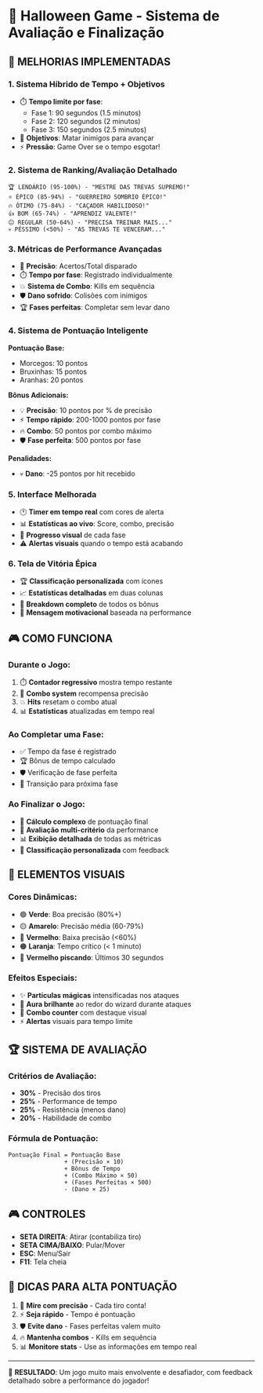 # 🎃 Halloween Game - Sistema de Avaliação e Finalização

## 🎯 **MELHORIAS IMPLEMENTADAS**

### **1. Sistema Híbrido de Tempo + Objetivos**
- ⏱️ **Tempo limite por fase**: 
  - Fase 1: 90 segundos (1.5 minutos)
  - Fase 2: 120 segundos (2 minutos)  
  - Fase 3: 150 segundos (2.5 minutos)
- 🎯 **Objetivos**: Matar inimigos para avançar
- ⚡ **Pressão**: Game Over se o tempo esgotar!

### **2. Sistema de Ranking/Avaliação Detalhado**
```
🏆 LENDÁRIO (95-100%) - "MESTRE DAS TREVAS SUPREMO!"
⭐ ÉPICO (85-94%) - "GUERREIRO SOMBRIO ÉPICO!"
🔥 ÓTIMO (75-84%) - "CAÇADOR HABILIDOSO!"
👍 BOM (65-74%) - "APRENDIZ VALENTE!"
😐 REGULAR (50-64%) - "PRECISA TREINAR MAIS..."
💀 PÉSSIMO (<50%) - "AS TREVAS TE VENCERAM..."
```

### **3. Métricas de Performance Avançadas**
- 🎯 **Precisão**: Acertos/Total disparado
- ⏱️ **Tempo por fase**: Registrado individualmente
- 💥 **Sistema de Combo**: Kills em sequência
- 🛡️ **Dano sofrido**: Colisões com inimigos
- 🏆 **Fases perfeitas**: Completar sem levar dano

### **4. Sistema de Pontuação Inteligente**
**Pontuação Base:**
- Morcegos: 10 pontos
- Bruxinhas: 15 pontos  
- Aranhas: 20 pontos

**Bônus Adicionais:**
- 💡 **Precisão**: 10 pontos por % de precisão
- ⚡ **Tempo rápido**: 200-1000 pontos por fase
- 🔥 **Combo**: 50 pontos por combo máximo
- 🛡️ **Fase perfeita**: 500 pontos por fase

**Penalidades:**
- 💀 **Dano**: -25 pontos por hit recebido

### **5. Interface Melhorada**
- 🕐 **Timer em tempo real** com cores de alerta
- 📊 **Estatísticas ao vivo**: Score, combo, precisão
- 🎯 **Progresso visual** de cada fase
- ⚠️ **Alertas visuais** quando o tempo está acabando

### **6. Tela de Vitória Épica**
- 🏆 **Classificação personalizada** com ícones
- 📈 **Estatísticas detalhadas** em duas colunas
- 🎁 **Breakdown completo** de todos os bônus
- 🌟 **Mensagem motivacional** baseada na performance

## 🎮 **COMO FUNCIONA**

### **Durante o Jogo:**
1. ⏱️ **Contador regressivo** mostra tempo restante
2. 🎯 **Combo system** recompensa precisão
3. 💥 **Hits** resetam o combo atual
4. 📊 **Estatísticas** atualizadas em tempo real

### **Ao Completar uma Fase:**
- ✅ Tempo da fase é registrado
- 🏆 Bônus de tempo calculado
- 🛡️ Verificação de fase perfeita
- 🔄 Transição para próxima fase

### **Ao Finalizar o Jogo:**
- 🧮 **Cálculo complexo** de pontuação final
- 🎯 **Avaliação multi-critério** da performance
- 📊 **Exibição detalhada** de todas as métricas
- 🏅 **Classificação personalizada** com feedback

## 🎨 **ELEMENTOS VISUAIS**

### **Cores Dinâmicas:**
- 🟢 **Verde**: Boa precisão (80%+)
- 🟡 **Amarelo**: Precisão média (60-79%)
- 🔴 **Vermelho**: Baixa precisão (<60%)
- 🟠 **Laranja**: Tempo crítico (< 1 minuto)
- 🔴 **Vermelho piscando**: Últimos 30 segundos

### **Efeitos Especiais:**
- ✨ **Partículas mágicas** intensificadas nos ataques
- 🌟 **Aura brilhante** ao redor do wizard durante ataques
- 🎯 **Combo counter** com destaque visual
- ⚡ **Alertas** visuais para tempo limite

## 🏆 **SISTEMA DE AVALIAÇÃO**

### **Critérios de Avaliação:**
- **30%** - Precisão dos tiros
- **25%** - Performance de tempo
- **25%** - Resistência (menos dano)
- **20%** - Habilidade de combo

### **Fórmula de Pontuação:**
```
Pontuação Final = Pontuação Base 
                + (Precisão × 10)
                + Bônus de Tempo
                + (Combo Máximo × 50)
                + (Fases Perfeitas × 500)
                - (Dano × 25)
```

## 🎮 **CONTROLES**
- **SETA DIREITA**: Atirar (contabiliza tiro)
- **SETA CIMA/BAIXO**: Pular/Mover
- **ESC**: Menu/Sair
- **F11**: Tela cheia

## 🎯 **DICAS PARA ALTA PONTUAÇÃO**

1. 🎯 **Mire com precisão** - Cada tiro conta!
2. ⚡ **Seja rápido** - Tempo é pontuação
3. 🛡️ **Evite dano** - Fases perfeitas valem muito
4. 🔥 **Mantenha combos** - Kills em sequência
5. 📊 **Monitore stats** - Use as informações em tempo real

---

🎃 **RESULTADO**: Um jogo muito mais envolvente e desafiador, com feedback detalhado sobre a performance do jogador!
